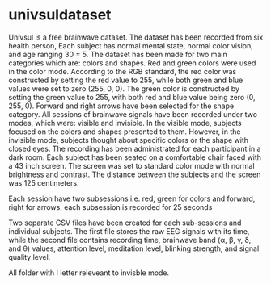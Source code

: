 # univsuldataset
Univsul is a free brainwave dataset.
The dataset has been recorded from six health person,
Each subject has normal mental state, normal color vision, and age ranging 30 ± 5.
The dataset has been made for two main categories which are: colors and
shapes. Red and green colors were used in the color mode. According to
the RGB standard, the red color was constructed by setting the red value to
255, while both green and blue values were set to zero (255, 0, 0). The green
color is constructed by setting the green value to 255, with both red and blue
value being zero (0, 255, 0). Forward and right arrows have been selected
for the shape category.
All sessions of brainwave signals have been recorded
under two modes, which were: visible and invisible. In the visible mode,
subjects focused on the colors and shapes presented to them. However, in
the invisible mode, subjects thought about specific colors or the shape with
closed eyes.
The recording has been administrated for each participant in a dark room. Each subject has been seated on a comfortable chair
faced with a 43 inch screen. The screen was set to standard color mode with normal brightness and contrast. The distance between the subjects and the screen was 125 centimeters.

Each session have two subsessions i.e. red, green for colors and forward, right for arrows, each subsession is recorded for 25 seconds

Two separate CSV files have been created for each sub-sessions and individual subjects. The first file stores the raw EEG signals with its time, while the second file contains recording time, brainwave band (α, β, γ, δ, and θ)
values, attention level, meditation level, blinking strength, and signal quality level.

All folder with I letter releveant to invisble mode.
